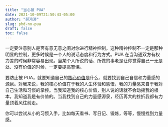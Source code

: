 ```yaml
---
title: "当心被 PUA"
date: 2021-10-09T21:50:43-05:00
author: "郝鸿涛"
slug: phd-no-pua
draft: false
toc: false
---
```

一定要注意别人是否有意无意之间对你进行精神控制。这种精神控制不一定是那种明显的控制，更多时候是一个人的说话态度和行为方式。PUA 在当沟通双方有权力差的时候非常容易出现。当某个人所说的话、所做的事老是让你觉得自己一无是处、没有价值的时候，一定要提高警惕。

要防止被 PUA，就要知道自己的[核心价值](/cn/2021/10/04/core-strength/)是什么、就要找到自己自信和力量感的源泉。对我来说，我的核心价值在于我的人生体验和感悟，我的力量感来自于我对自己生活和习惯的掌控。当我知道我的核心价值，别人说的话就不会动摇我的根本，我知道我是有价值的。当我找到自己的力量感源泉，经历再大的挫折我都有力量顶着风往前走。

你可以尝试从小的习惯入手，比如每天看书、写日记、锻炼，等等，慢慢找到力量感。